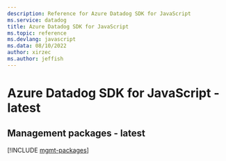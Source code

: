 ```yaml
---
description: Reference for Azure Datadog SDK for JavaScript
ms.service: datadog
title: Azure Datadog SDK for JavaScript
ms.topic: reference
ms.devlang: javascript
ms.data: 08/10/2022
author: xirzec
ms.author: jeffish
---
```

# Azure Datadog SDK for JavaScript - latest

## Management packages - latest
[!INCLUDE [mgmt-packages](datadog-mgmt-index.md)]